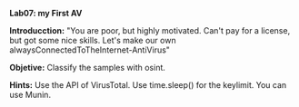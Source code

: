 **Lab07: my First AV**

**Introducction:** "You are poor, but highly motivated. Can't pay for a license, but got some nice skills. Let's make our own alwaysConnectedToTheInternet-AntiVirus"

**Objetive:** Classify the samples with osint.

**Hints:** Use the API of VirusTotal. Use time.sleep() for the keylimit. You can use Munin.
